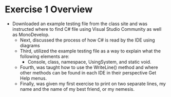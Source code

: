 # Exercise 1 Overview

- Downloaded an example testing file from the class site and was instructed where to find C# file using Visual Studio Community as well as MonoDevelop. 
    - Next, discussed the process of how C# is read by the IDE using diagrams
    - Third, utilized the example testing file as a way to explain what the following elements are:
        - Console, class, namespace, UsingSystem, and static void.
    - Fourth, was taught how to use the WriteLine() method and where other methods can be found in each IDE in their perspective Get Help menus.
    - Finally, was given my first exercise to print on two separate lines, my name and the name of my best friend, or my nemesis. 